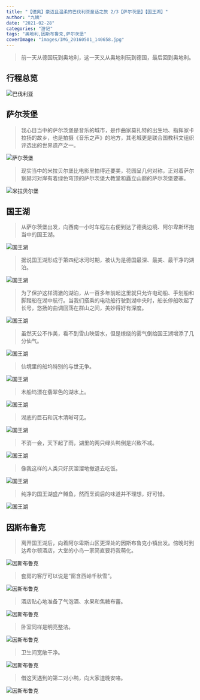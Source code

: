 ```yaml
---
title: "【德奥】豪迈且温柔的巴伐利亚童话之旅 2/3【萨尔茨堡】【国王湖】"
author: "九姨"
date: "2021-02-28"
categories: "游记"
tags: "奥地利,因斯布鲁克,萨尔茨堡"
coverImage: "images/IMG_20160501_140658.jpg"
---
```


>前一天从德国玩到奥地利，这一天又从奥地利玩到德国，最后回到奥地利。

## 行程总览

![巴伐利亚](images/Screen-Shot-2019-03-02-at-17.33.55.png)

## 萨尔茨堡

>我心目当中的萨尔茨堡是音乐的城市，是作曲家莫扎特的出生地、指挥家卡拉扬的故乡，也是拍摄《音乐之声》的地方，其老城更是联合国教科文组织评选出的世界遗产之一。

![萨尔茨堡](images/1-1.png)

>现实当中的米拉贝尔堡比电影里拍得还要美，花园呈几何对称，正对着萨尔察赫河对岸有着绿色穹顶的萨尔茨堡大教堂和矗立山巅的萨尔茨堡要塞。

![米拉贝尔堡](images/IMG_20160501_093740.jpg)

## 国王湖

>从萨尔茨堡出发，向西南一小时车程左右便到达了德奥边境、阿尔卑斯环抱当中的国王湖。

![国王湖](images/IMG_20160501_085047.jpg)

>据说国王湖形成于第四纪冰河时期，被认为是德国最深、最美、最干净的湖泊。

![国王湖](images/IMG_20160501_094847.jpg)

>为了保护这样清澈的湖泊，从一百多年前起这里就只允许电动船、手划船和脚踏船在湖中航行。当我们搭乘的电动船行驶到湖中央时，船长停船吹起了长号，悠扬的曲调回荡在群山之间，美妙得好有深度。

![国王湖](images/IMG_20160501_142905.jpg)

>虽然天公不作美，看不到雪山映碧水，但是缭绕的雾气倒给国王湖增添了几分仙气。

![国王湖](images/IMG_20160501_140713.jpg)

>仙境里的船坞特别的与世无争。

![国王湖](images/IMG_20160501_140230.jpg)

>木船坞漂在翡翠色的湖水上。

![国王湖](images/IMG_20160501_140628.jpg)

>湖底的巨石和沉木清晰可见。

![国王湖](images/IMG_20160501_140658.jpg)

>不消一会，天下起了雨，湖里的两只绿头鸭倒是兴致不减。

![国王湖](images/IMG_20160501_152906.jpg)

>像我这样的人类只好灰溜溜地撤退去吃饭。

![国王湖](images/IMG_20160501_123756.jpg)

>纯净的国王湖盛产鳟鱼，然而烹调后的味道并不理想，好可惜。

![国王湖](images/IMG_20160501_125954.jpg)

## 因斯布鲁克

>离开国王湖后，向着阿尔卑斯山区更深处的因斯布鲁克小镇出发。傍晚时到达希尔顿酒店，大堂的小鸟一家简直要将我萌化。

![因斯布鲁克](images/IMG_20160501_192410-e1550772726893.jpg)

>套房的客厅可以说是“窗含西岭千秋雪”。

![因斯布鲁克](images/IMG_20160501_192909.jpg)

>酒店贴心地准备了气泡酒、水果和焦糖布蕾。

![因斯布鲁克](images/IMG_20160501_192613-e1550772750812.jpg)

>卧室同样是明亮整洁。

![因斯布鲁克](images/IMG_20160501_192825.jpg)

>卫生间宽敞干净。

![因斯布鲁克](images/IMG_20160501_192807.jpg)

>借这天遇到的第二对小鸭，向大家道晚安咯。

![因斯布鲁克](images/IMG_20160501_215446.jpg)
